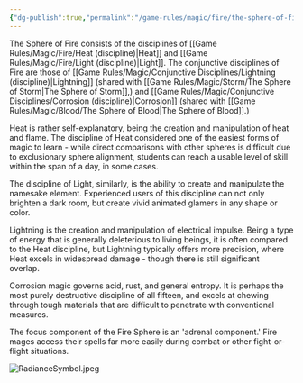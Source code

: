```yaml
---
{"dg-publish":true,"permalink":"/game-rules/magic/fire/the-sphere-of-fire/"}
---
```


The Sphere of Fire consists of the disciplines of [[Game Rules/Magic/Fire/Heat (discipline)\|Heat]] and [[Game Rules/Magic/Fire/Light (discipline)\|Light]]. The conjunctive disciplines of Fire are those of [[Game Rules/Magic/Conjunctive Disciplines/Lightning (discipline)\|Lightning]] (shared with [[Game Rules/Magic/Storm/The Sphere of Storm\|The Sphere of Storm]],) and [[Game Rules/Magic/Conjunctive Disciplines/Corrosion (discipline)\|Corrosion]] (shared with [[Game Rules/Magic/Blood/The Sphere of Blood\|The Sphere of Blood]].) 

Heat is rather self-explanatory, being the creation and manipulation of heat and flame. The discipline of Heat considered one of the easiest forms of magic to learn - while direct comparisons with other spheres is difficult due to exclusionary sphere alignment, students can reach a usable level of skill within the span of a day, in some cases. 

The discipline of Light, similarly, is the ability to create and manipulate the namesake element. Experienced users of this discipline can not only brighten a dark room, but create vivid animated glamers in any shape or color. 

Lightning is the creation and manipulation of electrical impulse. Being a type of energy that is generally deleterious to living beings, it is often compared to the Heat discipline, but Lightning typically offers more precision, where Heat excels in widespread damage - though there is still significant overlap. 

Corrosion magic governs acid, rust, and general entropy. It is perhaps the most purely destructive discipline of all fifteen, and excels at chewing through tough materials that are difficult to penetrate with conventional measures. 

The focus component of the Fire Sphere is an 'adrenal component.' Fire mages access their spells far more easily during combat or other fight-or-flight situations.

![RadianceSymbol.jpeg](/img/user/Images/RadianceSymbol.jpeg)